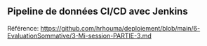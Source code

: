 ## Pipeline de données CI/CD avec Jenkins 

Référence: https://github.com/hrhouma/deploiement/blob/main/6-EvaluationSommative/3-Mi-session-PARTIE-3.md

